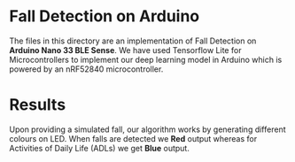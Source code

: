 
# Fall Detection on Arduino
The files in this directory are an implementation of Fall Detection on **Arduino Nano 33 BLE Sense**. We have used Tensorflow Lite for Microcontrollers to implement our deep learning model in Arduino which is powered by an nRF52840 microcontroller.

# Results
Upon providing a simulated fall, our algorithm works by generating different colours on LED. When falls are detected we **Red** output whereas for Activities of Daily Life (ADLs) we get **Blue** output.
